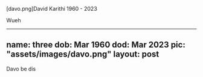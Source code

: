 [davo.png]David Karithi
1960 - 2023


Wueh 


---
name: three
dob: Mar 1960
dod: Mar 2023
pic: "assets/images/davo.png"
layout: post
---
Davo be dis
